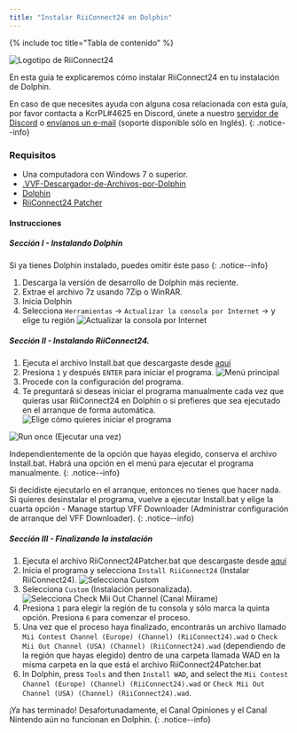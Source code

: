 ```yaml
---
title: "Instalar RiiConnect24 en Dolphin"
---
```


{% include toc title="Tabla de contenido" %}

![Logotipo de RiiConnect24](/images/WiiRC24Logo.jpg)

En esta guía te explicaremos cómo instalar RiiConnect24 en tu instalación de Dolphin.

En caso de que necesites ayuda con alguna cosa relacionada con esta guía, por favor contacta a KcrPL#4625 en Discord, únete a nuestro [servidor de Discord](https://discord.gg/b4Y7jfD) o [envíanos un e-mail](mailto:support@riiconnect24.net) (soporte disponible sólo en Inglés).
{: .notice--info}

### Requisitos
* Una computadora con Windows 7 o superior.
* [.VVF-Descargador-de-Archivos-por-Dolphin](https://github.com/RiiConnect24/.VFF-File-Downloader-for-Dolphin/releases)
* [Dolphin](https://dolphin-emu.org/download/)
* [RiiConnect24 Patcher](https://github.com/RiiConnect24/RiiConnect24-Patcher/releases)

#### Instrucciones

##### Sección I - Instalando Dolphin

Si ya tienes Dolphin instalado, puedes omitir éste paso
{: .notice--info}

1. Descarga la versión de desarrollo de Dolphin más reciente.
2. Extrae el archivo 7z usando 7Zip o WinRAR.
3. Inicia Dolphin
4. Selecciona `Herramientas` -> `Actualizar la consola por Internet` -> y elige tu región ![Actualizar la consola por Internet](/images/Dolphin_RC24/1.jpg)

##### Sección II - Instalando RiiConnect24.

1. Ejecuta el archivo Install.bat que descargaste desde [aquí](https://github.com/RiiConnect24/.VFF-File-Downloader-for-Dolphin/releases)
2. Presiona `1` y después `ENTER` para iniciar el programa. ![Menú principal](/images/Dolphin_RC24/2.jpg)
3. Procede con la configuración del programa.
4. Te preguntará si deseas iniciar el programa manualmente cada vez que quieras usar RiiConnect24 en Dolphin o si prefieres que sea ejecutado en el arranque de forma automática. ![Elige cómo quieres iniciar el programa](/images/Dolphin_RC24/3.jpg)

![Run once (Ejecutar una vez)](/images/Dolphin_RC24/4.jpg)

Independientemente de la opción que hayas elegido, conserva el archivo Install.bat. Habrá una opción en el menú para ejecutar el programa manualmente.
{: .notice--info}

Si decidiste ejecutarlo en el arranque, entonces no tienes que hacer nada. Si quieres desinstalar el programa, vuelve a ejecutar Install.bat y elige la cuarta opción - Manage startup VFF Downloader (Administrar configuración de arranque del VFF Downloader).
{: .notice--info}

##### Sección III - Finalizando la instalación

1. Ejecuta el archivo RiiConnect24Patcher.bat que descargaste desde [aquí](https://github.com/RiiConnect24/RiiConnect24-Patcher/releases)
2. Inicia el programa y selecciona `Install RiiConnect24` (Instalar RiiConnect24). ![Selecciona Custom](/images/Dolphin_RC24/5.jpg)
3. Selecciona `Custom` (Instalación personalizada). ![Selecciona <code>Check Mii Out Channel</code> (Canal Miirame)](/images/Dolphin_RC24/6.jpg)
4. Presiona `1` para elegir la región de tu consola y sólo marca la quinta opción. Presiona `6` para comenzar el proceso.
5. Una vez que el proceso haya finalizado, encontrarás un archivo llamado `Mii Contest Channel (Europe) (Channel) (RiiConnect24).wad` o `Check Mii Out Channel (USA) (Channel) (RiiConnect24).wad` (dependiendo de la región que hayas elegido) dentro de una carpeta llamada WAD en la misma carpeta en la que está el archivo RiiConnect24Patcher.bat
6. In Dolphin, press `Tools` and then `Install WAD`, and select the `Mii Contest Channel (Europe) (Channel) (RiiConnect24).wad` or `Check Mii Out Channel (USA) (Channel) (RiiConnect24).wad`.

¡Ya has terminado! Desafortunadamente, el Canal Opiniones y el Canal Nintendo aún no funcionan en Dolphin.
{: .notice--info}
